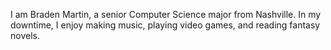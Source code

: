 I am Braden Martin, a senior Computer Science major from Nashville. In my downtime, I enjoy making music, playing video games, and reading fantasy novels.

